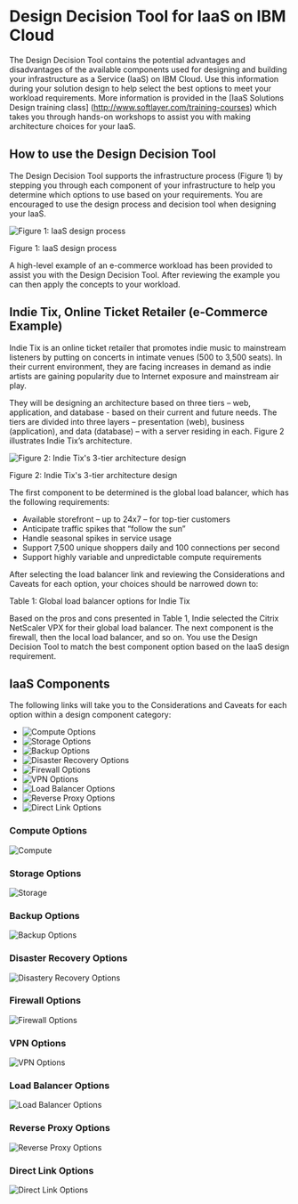 # Design Decision Tool for IaaS on IBM Cloud

The Design Decision Tool contains the potential advantages and disadvantages of the available components used for designing and building your infrastructure as a Service (IaaS) on IBM Cloud.  Use this information during your solution design to help select the best options to meet your workload requirements.  More information is provided in the [IaaS Solutions Design training class] (http://www.softlayer.com/training-courses) which takes you through hands-on workshops to assist you with making architecture choices for your IaaS.

## How to use the Design Decision Tool 

The Design Decision Tool supports the infrastructure process (Figure 1) by stepping you through each component of your infrastructure to help you determine which options to use based on your requirements.  You are encouraged to use the design process and decision tool when designing your IaaS.

![Figure 1: IaaS design process](/images/rainbow_tool_fig1.png)

Figure 1: IaaS design process

A high-level example of an e-commerce workload has been provided to assist you with the Design Decision Tool. After reviewing the example you can then apply the concepts to your workload. 

## Indie Tix, Online Ticket Retailer (e-Commerce Example)

Indie Tix is an online ticket retailer that promotes indie music to mainstream listeners by putting on concerts in intimate venues (500 to 3,500 seats). In their current environment, they are facing increases in demand as indie artists are gaining popularity due to Internet exposure and mainstream air play.

They will be designing an architecture based on three tiers – web, application, and database - based on their current and future needs. The tiers are divided into three layers – presentation (web), business (application), and data (database) – with a server residing in each. Figure 2 illustrates Indie Tix’s architecture.

![Figure 2: Indie Tix's 3-tier architecture design](/images/rainbow_tool_fig2.png)

Figure 2: Indie Tix's 3-tier architecture design

The first component to be determined is the global load balancer, which has the following requirements:

* Available storefront – up to 24x7 – for top-tier customers
* Anticipate traffic spikes that “follow the sun”
* Handle seasonal spikes in service usage
* Support 7,500 unique shoppers daily and 100 connections per second
* Support highly variable and unpredictable compute requirements

After selecting the load balancer link and reviewing the Considerations and Caveats for each option, your choices should be narrowed down to:



Table 1: Global load balancer options for Indie Tix

Based on the pros and cons presented in Table 1, Indie selected the Citrix NetScaler VPX for their global load balancer. The next component is the firewall, then the local load balancer, and so on. You use the Design Decision Tool to match the best component option based on the IaaS design requirement. 

## IaaS Components

The following links will take you to the Considerations and Caveats for each option within a design component category:

* ![Compute Options](#compute)
* ![Storage Options](#storage)
* ![Backup Options](#backup)
* ![Disaster Recovery Options](#disaster_recovery)
* ![Firewall Options](#firewall)
* ![VPN Options](#vpn)
* ![Load Balancer Options](#load_balancer)
* ![Reverse Proxy Options](#reverse_proxy)
* ![Direct Link Options](#direct_link)

### <a name="compute"></a> Compute Options

![Compute](/images/rainbow_tool_compute.png)

### <a name="storage"></a> Storage Options

![Storage](/images/rainbow_tool_storage.png)

### <a name="backup"></a> Backup Options

![Backup Options](/images/rainbow_tool_backup.png)

### <a name="diaster_recover"></a> Disaster Recovery Options

![Disastery Recovery Options](/images/rainbow_tool_disaster_recovery.png)

### <a name="firewall"></a> Firewall Options

![Firewall Options](/images/rainbow_tool_firewall.png)
 
### <a name="vpn"></a> VPN Options

![VPN Options](/images/rainbow_tool_vpn.png)

### <a name="load_balancer"></a> Load Balancer Options

![Load Balancer Options](/images/rainbow_tool_load_balancer.png)

### <a name="reverse_proxy"></a> Reverse Proxy Options

![Reverse Proxy Options](/images/rainbow_tool_reverse_proxy.png)

### <a name="direct_link"></a> Direct Link Options

![Direct Link Options](/images/rainbow_tool_direct_link.png)


